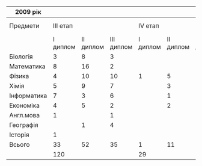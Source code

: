|  2009 рік   |          |           |            |          |           |            |                      |     |
| ----------- | -------- | --------- | ---------- | -------- | --------- | ---------- | -------------------- | --- |
|  Предмети   | III етап |           |            | IV етап  |           |            | Міжнародні олімпіади |     |
|             | I диплом | II диплом | III диплом | I диплом | II диплом | III диплом |      Відбір МО       | МО  |
|  Біологія   |    3     |     8     |     3      |          |           |     1      |                      |     |
| Математика  |    8     |    16     |     2      |          |           |     6      |                      |     |
|   Фізика    |    4     |    10     |     10     |    1     |     5     |     3      |                      |     |
|    Хімія    |    5     |     9     |     7      |          |     3     |     2      |          1           |  1  |
| Інформатика |    7     |     3     |     6      |          |     1     |     1      |                      |     |
|  Економіка  |    4     |     5     |     2      |          |     2     |     1      |                      |     |
|  Англ.мова  |    1     |           |     1      |          |           |            |                      |     |
|  Географія  |          |     1     |     4      |          |           |     1      |                      |     |
|   Історія   |    1     |           |            |          |           |            |                      |     |
|   Всього    |    33    |    52     |     35     |    1     |    11     |     17     |                      |     |
|             |   120    |           |            |    29    |           |            |          1           |  1  |
